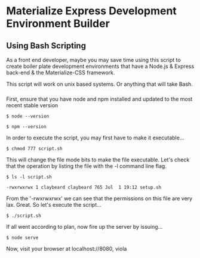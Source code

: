 # Materialize Express Development Environment Builder
## Using Bash Scripting

As a front end developer, maybe you may save time using this script to create boiler plate development environments that have a Node.js & Express back-end & the Materialize-CSS framework.

This script will work on unix based systems. Or anything that will take Bash.

### <Usage>
First, ensure that you have node and npm installed and updated to the most recent stable version

    $ node --version

    $ npm --version

In order to execute the script, you may first have to make it executable...

    $ chmod 777 script.sh

This will change the file mode bits to make the file executable. Let's check that the operation by listing the file with the -l command line flag.

    $ ls -l script.sh

    -rwxrwxrwx 1 claybeard claybeard 765 Jul  1 19:12 setup.sh

From the '-rwxrwxrwx' we can see that the permissions on this file are very lax. Great. So let's execute the script...

    $ ./script.sh

If all went according to plan, now fire up the server by issuing...

    $ node serve

Now, visit your browser at localhost://8080, viola
## </Usage>
